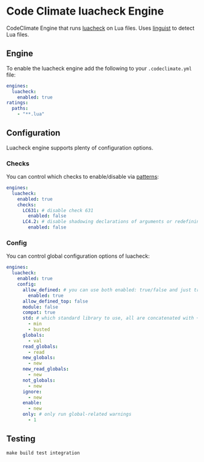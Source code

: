 # Code Climate luacheck Engine

CodeClimate Engine that runs [luacheck](https://github.com/mpeterv/luacheck/) on Lua files.
Uses [linguist](https://github.com/github/linguist) to detect Lua files.

## Engine

To enable the luacheck engine add the following to your `.codeclimate.yml` file:

```yml
engines:
  luacheck:
    enabled: true
ratings:
  paths:
    - "**.lua"
```

## Configuration

Luacheck engine supports plenty of configuration options.

### Checks

You can control which checks to enable/disable via [patterns](http://luacheck.readthedocs.io/en/stable/cli.html#patterns):

```yaml
engines:
  luacheck:
    enabled: true
    checks:
      LC631: # disable check 631
        enabled: false
      LC4.2: # disable shadowing declarations of arguments or redefining them
        enabled: false
```

### Config

You can control global configuration options of luacheck:

```yaml
engines:
  luacheck:
    enabled: true
    config:
      allow_defined: # you can use both enabled: true/false and just true/false
        enabled: true
      allow_defined_top: false
      module: false
      compat: true
      std: # which standard library to use, all are concatenated with +
        - min
        - busted
      globals:
        - val
      read_globals:
        - read
      new_globals:
        - new
      new_read_globals:
        - new
      not_globals:
        - new
      ignore:
        - new
      enable:
        - new
      only: # only run global-related warnings
        - 1
```

## Testing

```shell
make build test integration
```

